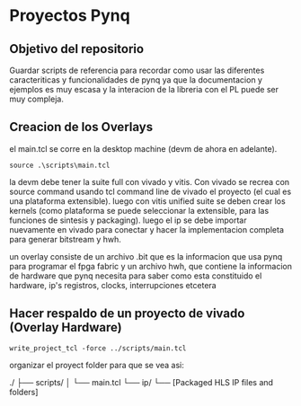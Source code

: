 # Proyectos Pynq 

## Objetivo del repositorio
Guardar scripts de referencia para recordar como usar las diferentes caracteriticas y funcionalidades de pynq
ya que la documentacion y ejemplos es muy escasa y la interacion de la libreria con el PL puede ser muy
compleja.

## Creacion de los Overlays
el main.tcl se corre en la desktop machine (devm de ahora en adelante).

```
source .\scripts\main.tcl
```

la devm debe tener la suite full con vivado y vitis. Con vivado se recrea con source command usando
tcl command line de vivado el proyecto (el cual es una plataforma extensible). luego con vitis unified suite
se deben crear los kernels (como plataforma se puede seleccionar la extensible, para las funciones
de sintesis y packaging). luego el ip se debe importar nuevamente en vivado para conectar y hacer
la implementacion completa para generar bitstream y hwh.

un overlay consiste de un archivo .bit que es la informacion que usa pynq para programar el fpga fabric
y un archivo hwh, que contiene la informacion de hardware que pynq necesita para saber como esta constituido
el hardware, ip's registros, clocks, interrupciones etcetera


## Hacer respaldo de un proyecto de vivado (Overlay Hardware)



```
write_project_tcl -force ../scripts/main.tcl
```

organizar el proyect folder para que se vea asi:

./ 
├── scripts/
│    └── main.tcl
└── ip/
     └── [Packaged HLS IP files and folders]
